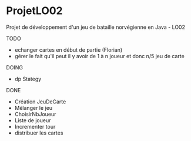 ProjetLO02
==========

Projet de développement d'un jeu de bataille norvégienne en Java - LO02 

TODO 
- echanger cartes en début de partie (Florian)
- gérer le fait qu'il peut il y avoir de 1 à n joueur et donc n/5 jeu de carte

DOING 
 - dp Stategy 
 
DONE 
 - Création JeuDeCarte
 - Mélanger le jeu
 - ChoisirNbJoueur
 - Liste de joueur
 - Incrementer tour 
 - distribuer les cartes
 
